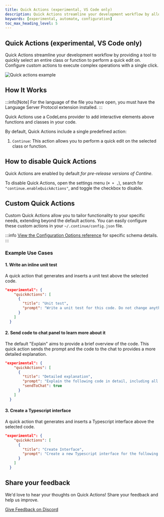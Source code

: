 ```yaml
---
title: Quick Actions (experimental, VS Code only)
description: Quick Actions streamline your development workflow by allowing quick edits on selected classes or functions
keywords: [experimental, automate, configuration]
toc_max_heading_level: 5
---
```


## Quick Actions (experimental, VS Code only)

Quick Actions streamline your development workflow by providing a tool to quickly select an entire class or function to perform a quick edit on. Configure custom actions to execute complex operations with a single click.

![Quick actions example](/img/quick-actions-demo.gif)

## How It Works

:::info[Note]
For the language of the file you have open, you must have the Language Server Protocol extension installed.
:::

Quick Actions use a CodeLens provider to add interactive elements above functions and classes in your code.

By default, Quick Actions include a single predefined action:

1. `Continue`: This action allows you to perform a quick edit on the selected class or function.

## How to disable Quick Actions

Quick Actions are enabled by default _for pre-release versions of Contine_.

To disable Quick Actions, open the settings menu (`⌘ + ,`), search for `"continue.enableQuickActions"`, and toggle the checkbox to disable.

## Custom Quick Actions

Custom Quick Actions allow you to tailor functionality to your specific needs, extending beyond the default actions. You can easily configure these custom actions in your `~/.continue/config.json` file.

:::info
[View the Configuration Options reference](../reference/config) for specific schema details.
:::

### Example Use Cases

#### 1. Write an inline unit test

A quick action that generates and inserts a unit test above the selected code.

```json title=~/.continue/config.json
"experimental": {
    "quickActions": [
      {
        "title": "Unit test",
        "prompt": "Write a unit test for this code. Do not change anything about the code itself.",
      }
    ]
  }
```

#### 2. Send code to chat panel to learn more about it

The default "Explain" aims to provide a brief overview of the code. This quick action sends the prompt and the code to the chat to provides a more detailed explanation.

```json title=~/.continue/config.json
"experimental": {
    "quickActions": [
      {
        "title": "Detailed explanation",
        "prompt": "Explain the following code in detail, including all methods and properties.",
        "sendToChat": true
      }
    ]
  }
```

#### 3. Create a Typescript interface

A quick action that generates and inserts a Typescript interface above the selected code.

```json title=~/.continue/config.json
"experimental": {
    "quickActions": [
      {
        "title": "Create Interface",
        "prompt": "Create a new Typescript interface for the following code.",
      }
    ]
  }
```

## Share your feedback

We'd love to hear your thoughts on Quick Actions! Share your feedback and help us improve.

<!-- Discord Feedback channel -->

<a href="https://discord.com/channels/1108621136150929458/1156679146932535376" className="button button--primary">Give Feedback on Discord</a>
